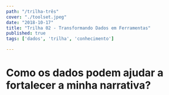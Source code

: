 ```yaml
---
path: "/trilha-três"
cover: "./toolset.jpeg"
date: "2018-10-17"
title: "Trilha 02 - Transformando Dados em Ferramentas"
published: true
tags: ['dados', 'trilha', 'conhecimento']

---
```

# Como os dados podem ajudar a fortalecer a minha narrativa? 
